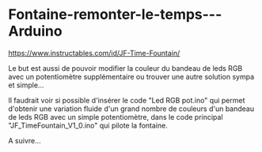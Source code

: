 # Fontaine-remonter-le-temps---Arduino

https://www.instructables.com/id/JF-Time-Fountain/

Le but est aussi de pouvoir modifier la couleur du bandeau de leds RGB avec un potentiomètre supplémentaire ou trouver une autre solution sympa et simple...

Il faudrait voir si possible d'insérer le code "Led RGB pot.ino" qui permet d'obtenir une variation fluide d'un grand nombre de couleurs d'un bandeau de leds RGB avec un simple potentiomètre, dans le code principal "JF_TimeFountain_V1_0.ino" qui pilote la fontaine.

A suivre...
